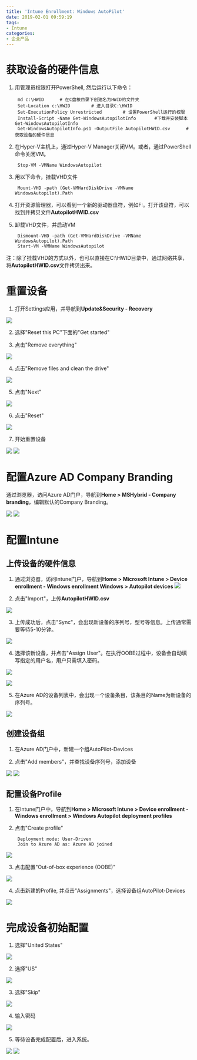 ```yaml
---
title: 'Intune Enrollment: Windows AutoPilot'
date: 2019-02-01 09:59:19
tags:
- Intune
categories:
- 企业产品
---
```

# 获取设备的硬件信息

1. 用管理员权限打开PowerShell, 然后运行以下命令：

		md c:\HWID		# 在C盘根目录下创建名为HWID的文件夹
		Set-Location c:\HWID		# 进入目录C:\HWID
		Set-ExecutionPolicy Unrestricted		# 设置PowerShell运行的权限
		Install-Script -Name Get-WindowsAutopilotInfo		#下载并安装脚本Get-WindowsAutopilotInfo
		Get-WindowsAutopilotInfo.ps1 -OutputFile AutopilotHWID.csv		#获取设备的硬件信息

2. 在Hyper-V主机上，通过Hyper-V Manager关闭VM。或者，通过PowerShell命令关闭VM。

		Stop-VM -VMName WindowsAutopilot

3. 用以下命令，挂载VHD文件

		Mount-VHD -path (Get-VMHardDiskDrive -VMName WindowsAutopilot).Path

4. 打开资源管理器，可以看到一个新的驱动器盘符，例如F:。打开该盘符，可以找到并拷贝文件**AutopilotHWID.csv**

5. 卸载VHD文件，并启动VM

		Dismount-VHD -path (Get-VMHardDiskDrive -VMName WindowsAutopilot).Path
		Start-VM -VMName WindowsAutopilot

注：除了挂载VHD的方式以外，也可以直接在C:\HWID目录中，通过网络共享，将**AutopilotHWID.csv**文件拷贝出来。

<!-- more -->  

# 重置设备

1. 打开Settings应用，并导航到**Update&Security - Recovery**

![](/images/39.png)

2. 选择"Reset this PC"下面的"Get started"

3. 点击"Remove everything"

![](/images/40.png)

4. 点击"Remove files and clean the drive"

![](/images/41.png)

5. 点击"Next"

![](/images/42.png)

6. 点击"Reset"

![](/images/43.png)

7. 开始重置设备

![](/images/44.png)
![](/images/45.png)

# 配置Azure AD Company Branding

通过浏览器，访问Azure AD门户，导航到**Home > MSHybrid - Company branding**，编辑默认的Company Branding。

![](/images/46.png)
![](/images/47.png)

# 配置Intune

## 上传设备的硬件信息

1. 通过浏览器，访问Intune门户，导航到**Home > Microsoft Intune > Device enrollment - Windows enrollment Windows > Autopilot devices**
![](/images/48.png)

2. 点击"Import"，上传**AutopilotHWID.csv**

![](/images/49.png)

3. 上传成功后，点击"Sync"，会出现新设备的序列号，型号等信息。上传通常需要等待5-10分钟。

![](/images/50.png)

4. 选择该新设备，并点击"Assign User"。在执行OOBE过程中，设备会自动填写指定的用户名，用户只需填入密码。

![](/images/51.png)

![](/images/52.png)

5. 在Azure AD的设备列表中，会出现一个设备条目，该条目的Name为新设备的序列号。

![](/images/53.png)

## 创建设备组

1. 在Azure AD门户中，新建一个组AutoPilot-Devices

2. 点击"Add members"，并查找设备序列号，添加设备

![](/images/54.png)
![](/images/55.png)

## 配置设备Profile

1. 在Intune门户中，导航到**Home > Microsoft Intune > Device enrollment - Windows enrollment > Windows Autopilot deployment profiles**

2. 点击"Create profile"

		Deployment mode: User-Driven
		Join to Azure AD as: Azure AD joined

![](/images/56.png)

3. 点击配置"Out-of-box experience (OOBE)"

![](/images/57.png)

4. 点击新建的Profile, 并点击"Assignments"，选择设备组AutoPilot-Devices

![](/images/58.png)


# 完成设备初始配置

1. 选择"United States"

![](/images/59.png)

2. 选择"US"

![](/images/60.png)

3. 选择"Skip"

![](/images/61.png)

4. 输入密码

![](/images/62.png)

5. 等待设备完成配置后，进入系统。

![](/images/63.png)
![](/images/64.png)